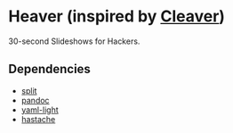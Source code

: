 # Heaver (inspired by [Cleaver](http://jdan.github.io/cleaver))

30-second Slideshows for Hackers.

## Dependencies

* [split](http://hackage.haskell.org/package/split-0.2.1.1)
* [pandoc](http://hackage.haskell.org/package/pandoc-1.12.2.1)
* [yaml-light](http://hackage.haskell.org/package/yaml-light-0.1.4)
* [hastache](http://hackage.haskell.org/package/hastache)
